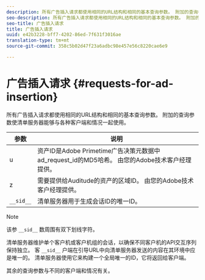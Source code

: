 ```yaml
---
description: 所有广告插入请求都使用相同的URL结构和相同的基本查询参数。 附加的查询参数使清单服务器能够与各种客户端和情况一起使用。
seo-description: 所有广告插入请求都使用相同的URL结构和相同的基本查询参数。 附加的查询参数使清单服务器能够与各种客户端和情况一起使用。
seo-title: 广告插入请求
title: 广告插入请求
uuid: e42b3228-bff7-4202-86ed-7f631f3016ae
translation-type: tm+mt
source-git-commit: 358c5b02d47f23a6adbc98e457e56c8220cae6e9

---
```



# 广告插入请求 {#requests-for-ad-insertion}

所有广告插入请求都使用相同的URL结构和相同的基本查询参数。 附加的查询参数使清单服务器能够与各种客户端和情况一起使用。

| 参数 | 说明 |
|--- |--- |
| u | 资产ID是Adobe Primetime广告决策元数据中ad_request_id的MD5哈希。 由您的Adobe技术客户经理提供。 |
| z | 需要提供给Auditude的资产的区域ID。 由您的Adobe技术客户经理提供。 |
| `__sid__` | 清单服务器用于生成会话ID的唯一ID。 |

>[!NOTE]
>
>该参 `__sid__` 数周围有双下划线字符。

清单服务器维护单个客户机或客户机组的会话，以确保不同客户机的API交互序列保持独立。 客 `__sid__` 户端在引导URL中向清单服务器发送的内容在其环境中应是唯一的。 清单服务器使用它来构建一个全局唯一的ID，它将返回给客户端。

其余的查询参数与不同的客户端和情况有关。